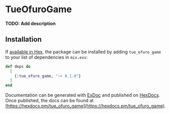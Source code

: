 # TueOfuroGame

**TODO: Add description**

## Installation

If [available in Hex](https://hex.pm/docs/publish), the package can be installed
by adding `tue_ofuro_game` to your list of dependencies in `mix.exs`:

```elixir
def deps do
  [
    {:tue_ofuro_game, "~> 0.1.0"}
  ]
end
```

Documentation can be generated with [ExDoc](https://github.com/elixir-lang/ex_doc)
and published on [HexDocs](https://hexdocs.pm). Once published, the docs can
be found at [https://hexdocs.pm/tue_ofuro_game](https://hexdocs.pm/tue_ofuro_game).

